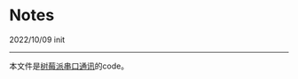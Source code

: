 # Notes
2022/10/09 init

---

本文件是[树莓派串口通讯](https://suncebf1998.github.io/2022/10/04/%E6%A0%91%E8%8E%93%E6%B4%BE%E4%B8%B2%E5%8F%A3%E9%80%9A%E8%AE%AF/)的code。